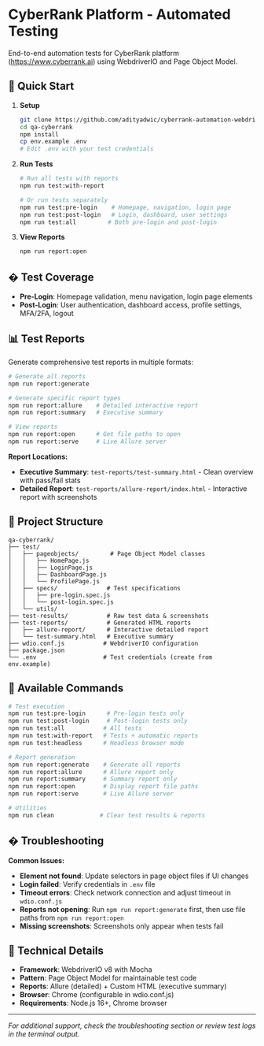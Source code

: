 # CyberRank Platform - Automated Testing

End-to-end automation tests for CyberRank platform (https://www.cyberrank.ai) using WebdriverIO and Page Object Model.

## 🚀 Quick Start

1. **Setup**
   ```bash
   git clone https://github.com/adityadwic/cyberrank-automation-webdriver.io.git
   cd qa-cyberrank
   npm install
   cp env.example .env
   # Edit .env with your test credentials
   ```

2. **Run Tests**
   ```bash
   # Run all tests with reports
   npm run test:with-report
   
   # Or run tests separately
   npm run test:pre-login    # Homepage, navigation, login page
   npm run test:post-login   # Login, dashboard, user settings
   npm run test:all         # Both pre-login and post-login
   ```

3. **View Reports**
   ```bash
   npm run report:open
   ```

## � Test Coverage

- **Pre-Login**: Homepage validation, menu navigation, login page elements
- **Post-Login**: User authentication, dashboard access, profile settings, MFA/2FA, logout

## 📊 Test Reports

Generate comprehensive test reports in multiple formats:

```bash
# Generate all reports
npm run report:generate

# Generate specific report types
npm run report:allure    # Detailed interactive report
npm run report:summary   # Executive summary

# View reports
npm run report:open      # Get file paths to open
npm run report:serve     # Live Allure server
```

**Report Locations:**
- **Executive Summary**: `test-reports/test-summary.html` - Clean overview with pass/fail stats
- **Detailed Report**: `test-reports/allure-report/index.html` - Interactive report with screenshots

## 📁 Project Structure

```
qa-cyberrank/
├── test/
│   ├── pageobjects/         # Page Object Model classes
│   │   ├── HomePage.js
│   │   ├── LoginPage.js
│   │   ├── DashboardPage.js
│   │   └── ProfilePage.js
│   ├── specs/              # Test specifications
│   │   ├── pre-login.spec.js
│   │   └── post-login.spec.js
│   └── utils/
├── test-results/           # Raw test data & screenshots
├── test-reports/           # Generated HTML reports
│   ├── allure-report/      # Interactive detailed report
│   └── test-summary.html   # Executive summary
├── wdio.conf.js           # WebdriverIO configuration
├── package.json
└── .env                   # Test credentials (create from env.example)
```

## 🧪 Available Commands

```bash
# Test execution
npm run test:pre-login      # Pre-login tests only
npm run test:post-login     # Post-login tests only  
npm run test:all           # All tests
npm run test:with-report   # Tests + automatic reports
npm run test:headless      # Headless browser mode

# Report generation
npm run report:generate    # Generate all reports
npm run report:allure      # Allure report only
npm run report:summary     # Summary report only
npm run report:open        # Display report file paths
npm run report:serve       # Live Allure server

# Utilities
npm run clean             # Clear test results & reports
```

## � Troubleshooting

**Common Issues:**
- **Element not found**: Update selectors in page object files if UI changes
- **Login failed**: Verify credentials in `.env` file
- **Timeout errors**: Check network connection and adjust timeout in `wdio.conf.js`
- **Reports not opening**: Run `npm run report:generate` first, then use file paths from `npm run report:open`
- **Missing screenshots**: Screenshots only appear when tests fail

## 🔧 Technical Details

- **Framework**: WebdriverIO v8 with Mocha
- **Pattern**: Page Object Model for maintainable test code
- **Reports**: Allure (detailed) + Custom HTML (executive summary)
- **Browser**: Chrome (configurable in wdio.conf.js)
- **Requirements**: Node.js 16+, Chrome browser

---

*For additional support, check the troubleshooting section or review test logs in the terminal output.*